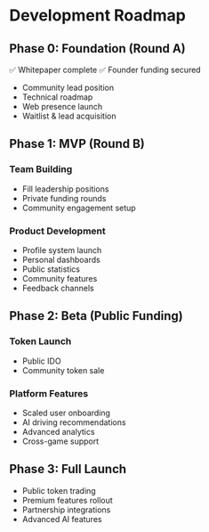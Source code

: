 # Development Roadmap

## Phase 0: Foundation (Round A)
✅ Whitepaper complete
✅ Founder funding secured
- Community lead position
- Technical roadmap
- Web presence launch
- Waitlist & lead acquisition

## Phase 1: MVP (Round B)
### Team Building
- Fill leadership positions
- Private funding rounds
- Community engagement setup

### Product Development
- Profile system launch
- Personal dashboards
- Public statistics
- Community features
- Feedback channels

## Phase 2: Beta (Public Funding)
### Token Launch
- Public IDO
- Community token sale

### Platform Features
- Scaled user onboarding
- AI driving recommendations
- Advanced analytics
- Cross-game support

## Phase 3: Full Launch
- Public token trading
- Premium features rollout
- Partnership integrations
- Advanced AI features
